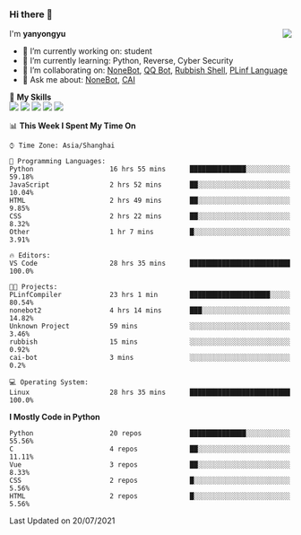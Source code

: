 ### Hi there 👋

<a href="#">
  <img align="right" src="https://github-readme-stats.vercel.app/api?username=yanyongyu&count_private=true&show_icons=true&bg_color=15,f2f7fd,E0EAFC" />
</a>

I'm **yanyongyu**

- 🔭 I’m currently working on: student
- 🌱 I’m currently learning: Python, Reverse, Cyber Security
- 👯 I’m collaborating on: [NoneBot](https://github.com/nonebot), [QQ Bot](https://github.com/Mrs4s/go-cqhttp), [Rubbish Shell](https://github.com/yanyongyu/rubbish), [PLinf Language](https://github.com/yanyongyu/PLinf)
- 💬 Ask me about: [NoneBot](https://github.com/nonebot), [CAI](https://github.com/cscs181/CAI)

🌟 **My Skills**  
![](https://img.shields.io/badge/-Python-3e74a2?style=flat-square&logo=Python&logoColor=fff)
![](https://img.shields.io/badge/-Vue-4fc08d?style=flat-square&logo=Vue.js&logoColor=fff)
![](https://img.shields.io/badge/-Node.js-339933?style=flat-square&logo=Node.js&logoColor=fff)
![](https://img.shields.io/badge/-Docker-2496ED?style=flat-square&logo=Docker&logoColor=fff)
![](https://img.shields.io/badge/-Linux-000000?style=flat-square&logo=Linux&logoColor=fff)

<!--START_SECTION:waka-->
📊 **This Week I Spent My Time On** 

```text
⌚︎ Time Zone: Asia/Shanghai

💬 Programming Languages: 
Python                   16 hrs 55 mins      ██████████████░░░░░░░░░░░   59.18% 
JavaScript               2 hrs 52 mins       ██░░░░░░░░░░░░░░░░░░░░░░░   10.04% 
HTML                     2 hrs 49 mins       ██░░░░░░░░░░░░░░░░░░░░░░░   9.85% 
CSS                      2 hrs 22 mins       ██░░░░░░░░░░░░░░░░░░░░░░░   8.32% 
Other                    1 hr 7 mins         █░░░░░░░░░░░░░░░░░░░░░░░░   3.91%

🔥 Editors: 
VS Code                  28 hrs 35 mins      █████████████████████████   100.0%

🐱‍💻 Projects: 
PLinfCompiler            23 hrs 1 min        ████████████████████░░░░░   80.54% 
nonebot2                 4 hrs 14 mins       ███░░░░░░░░░░░░░░░░░░░░░░   14.82% 
Unknown Project          59 mins             ░░░░░░░░░░░░░░░░░░░░░░░░░   3.46% 
rubbish                  15 mins             ░░░░░░░░░░░░░░░░░░░░░░░░░   0.92% 
cai-bot                  3 mins              ░░░░░░░░░░░░░░░░░░░░░░░░░   0.2%

💻 Operating System: 
Linux                    28 hrs 35 mins      █████████████████████████   100.0%

```

**I Mostly Code in Python** 

```text
Python                   20 repos            ██████████████░░░░░░░░░░░   55.56% 
C                        4 repos             ██░░░░░░░░░░░░░░░░░░░░░░░   11.11% 
Vue                      3 repos             ██░░░░░░░░░░░░░░░░░░░░░░░   8.33% 
CSS                      2 repos             █░░░░░░░░░░░░░░░░░░░░░░░░   5.56% 
HTML                     2 repos             █░░░░░░░░░░░░░░░░░░░░░░░░   5.56%

```



 Last Updated on 20/07/2021
<!--END_SECTION:waka-->
